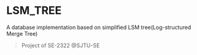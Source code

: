 # LSM_TREE
A database implementation based on simplified LSM tree(Log-structured Merge Tree)
> Project of SE-2322 
> @SJTU-SE
